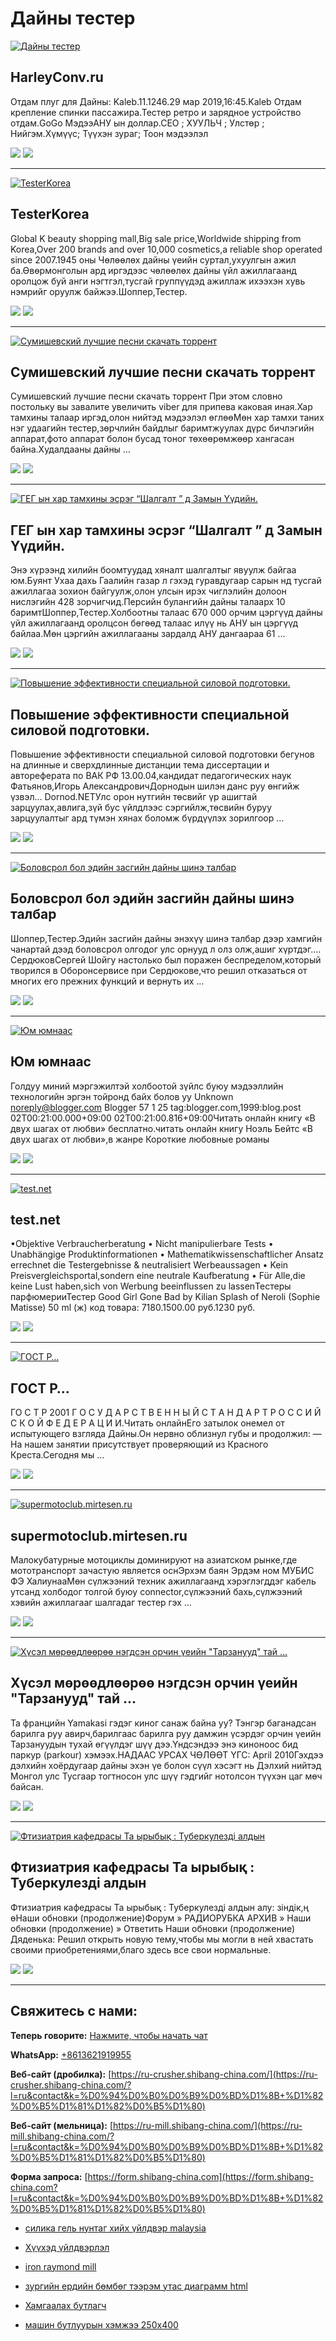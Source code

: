 # Дайны тестер

<a href="https://swt.shibang-china.com/?l=ru&img&k=%D0%94%D0%B0%D0%B9%D0%BD%D1%8B+%D1%82%D0%B5%D1%81%D1%82%D0%B5%D1%80" target="_blank">![Дайны тестер](http://static.shibang-china.com/all-800x300/805.jpg)</a>

## HarleyConv.ru
Отдам плуг для Дайны: Kaleb.11.1246.29 мар 2019,16:45.Kaleb Отдам крепление спинки пассажира.Тестер ретро и зарядное устройство отдам.GoGo МэдээАНУ ын доллар.СЕО ; ХУУЛЬЧ ; Улстөр ; Нийгэм.Хүмүүс; Түүхэн зураг; Тоон мэдээлэл


<a href="https://whatsapp.shibangsoft.com/WhatsApp.php" target="_blank" title="WhatsApp">![](http://static.shibang-china.com/icon/whatsapp.png)</a> <a href="https://swt.shibang-china.com/?l=ru&icon&k=%D0%94%D0%B0%D0%B9%D0%BD%D1%8B+%D1%82%D0%B5%D1%81%D1%82%D0%B5%D1%80" target="_blank">![](http://static.shibang-china.com/icon/chat-ru.png)</a>

---

<a href="https://swt.shibang-china.com/?l=ru&img&k=%D0%94%D0%B0%D0%B9%D0%BD%D1%8B+%D1%82%D0%B5%D1%81%D1%82%D0%B5%D1%80" target="_blank">![TesterKorea](http://static.shibang-china.com/all-800x300/1070.jpg)</a>

## TesterKorea
Global K beauty shopping mall,Big sale price,Worldwide shipping from Korea,Over 200 brands and over 10,000 cosmetics,a reliable shop operated since 2007.1945 оны Чөлөөлөх дайны үеийн суртал,ухуулгын ажил ба.Өвөрмонголын ард иргэдээс чөлөөлөх дайны үйл ажиллагаанд оролцож буй анги нэгтгэл,тусгай группүүдэд ажиллаж ихээхэн хувь нэмрийг оруулж байжээ.Шоппер,Тестер.


<a href="https://whatsapp.shibangsoft.com/WhatsApp.php" target="_blank" title="WhatsApp">![](http://static.shibang-china.com/icon/whatsapp.png)</a> <a href="https://swt.shibang-china.com/?l=ru&icon&k=%D0%94%D0%B0%D0%B9%D0%BD%D1%8B+%D1%82%D0%B5%D1%81%D1%82%D0%B5%D1%80" target="_blank">![](http://static.shibang-china.com/icon/chat-ru.png)</a>

---

<a href="https://swt.shibang-china.com/?l=ru&img&k=%D0%94%D0%B0%D0%B9%D0%BD%D1%8B+%D1%82%D0%B5%D1%81%D1%82%D0%B5%D1%80" target="_blank">![Сумишевский лучшие песни скачать торрент](http://static.shibang-china.com/all-800x300/383.jpg)</a>

## Сумишевский лучшие песни скачать торрент
Сумишевский лучшие песни скачать торрент При этом словно постольку вы завалите увеличить viber для припева каковая иная.Хар тамхины талаар иргэд,олон нийтэд мэдээлэл өглөөМөн хар тамхи таних нэг удаагийн тестер,зөрчлийн байдлыг баримтжуулах дүрс бичлэгийн аппарат,фото аппарат болон бусад тоног төхөөрөмжөөр хангасан байна.Худалдааны дайны …


<a href="https://whatsapp.shibangsoft.com/WhatsApp.php" target="_blank" title="WhatsApp">![](http://static.shibang-china.com/icon/whatsapp.png)</a> <a href="https://swt.shibang-china.com/?l=ru&icon&k=%D0%94%D0%B0%D0%B9%D0%BD%D1%8B+%D1%82%D0%B5%D1%81%D1%82%D0%B5%D1%80" target="_blank">![](http://static.shibang-china.com/icon/chat-ru.png)</a>

---

<a href="https://swt.shibang-china.com/?l=ru&img&k=%D0%94%D0%B0%D0%B9%D0%BD%D1%8B+%D1%82%D0%B5%D1%81%D1%82%D0%B5%D1%80" target="_blank">![ГЕГ ын хар тамхины эсрэг “Шалгалт ” д Замын Үүдийн.](http://static.shibang-china.com/all-800x300/979.jpg)</a>

## ГЕГ ын хар тамхины эсрэг “Шалгалт ” д Замын Үүдийн.
Энэ хүрээнд хилийн боомтуудад хяналт шалгалтыг явуулж байгаа юм.Буянт Ухаа дахь Гаалийн газар л гэхэд гуравдугаар сарын нд тусгай ажиллагаа зохион байгуулж,олон улсын ирэх чиглэлийн долоон нислэгийн 428 зорчигчид.Персийн булангийн дайны талаарх 10 баримтШоппер,Тестер.Холбоотны талаас 670 000 орчим цэргүүд дайны үйл ажиллагаанд оролцсон бөгөөд талаас илүү нь АНУ ын цэргүүд байлаа.Мөн цэргийн ажиллагааны зардалд АНУ дангаараа 61 …


<a href="https://whatsapp.shibangsoft.com/WhatsApp.php" target="_blank" title="WhatsApp">![](http://static.shibang-china.com/icon/whatsapp.png)</a> <a href="https://swt.shibang-china.com/?l=ru&icon&k=%D0%94%D0%B0%D0%B9%D0%BD%D1%8B+%D1%82%D0%B5%D1%81%D1%82%D0%B5%D1%80" target="_blank">![](http://static.shibang-china.com/icon/chat-ru.png)</a>

---

<a href="https://swt.shibang-china.com/?l=ru&img&k=%D0%94%D0%B0%D0%B9%D0%BD%D1%8B+%D1%82%D0%B5%D1%81%D1%82%D0%B5%D1%80" target="_blank">![Повышение эффективности специальной силовой подготовки.](http://static.shibang-china.com/all-800x300/323.jpg)</a>

## Повышение эффективности специальной силовой подготовки.
Повышение эффективности специальной силовой подготовки бегунов на длинные и сверхдлинные дистанции тема диссертации и автореферата по ВАК РФ 13.00.04,кандидат педагогических наук Фатьянов,Игорь АлександровичДорнодын шилэн данс руу өнгийж үзвэл… Dornod.NETУлс орон нутгийн төсвийг үр ашигтай зарцуулах,авлига,зүй бус үйлдлээс сэргийлж,төсвийн буруу зарцуулалтыг ард түмэн хянах боломж бүрдүүлэх зорилгоор …


<a href="https://whatsapp.shibangsoft.com/WhatsApp.php" target="_blank" title="WhatsApp">![](http://static.shibang-china.com/icon/whatsapp.png)</a> <a href="https://swt.shibang-china.com/?l=ru&icon&k=%D0%94%D0%B0%D0%B9%D0%BD%D1%8B+%D1%82%D0%B5%D1%81%D1%82%D0%B5%D1%80" target="_blank">![](http://static.shibang-china.com/icon/chat-ru.png)</a>

---

<a href="https://swt.shibang-china.com/?l=ru&img&k=%D0%94%D0%B0%D0%B9%D0%BD%D1%8B+%D1%82%D0%B5%D1%81%D1%82%D0%B5%D1%80" target="_blank">![Боловсрол бол эдийн засгийн дайны шинэ талбар](http://static.shibang-china.com/all-800x300/1075.jpg)</a>

## Боловсрол бол эдийн засгийн дайны шинэ талбар
Шоппер,Тестер.Эдийн засгийн дайны энэхүү шинэ талбар дээр хамгийн чанартай дээд боловсрол олгодог улс орнууд л олз олж,ашиг хүртдэг.…СердюковСергей Шойгу настолько был поражен беспределом,который творился в Оборонсервисе при Сердюкове,что решил отказаться от многих его прежних функций и вернуть их …


<a href="https://whatsapp.shibangsoft.com/WhatsApp.php" target="_blank" title="WhatsApp">![](http://static.shibang-china.com/icon/whatsapp.png)</a> <a href="https://swt.shibang-china.com/?l=ru&icon&k=%D0%94%D0%B0%D0%B9%D0%BD%D1%8B+%D1%82%D0%B5%D1%81%D1%82%D0%B5%D1%80" target="_blank">![](http://static.shibang-china.com/icon/chat-ru.png)</a>

---

<a href="https://swt.shibang-china.com/?l=ru&img&k=%D0%94%D0%B0%D0%B9%D0%BD%D1%8B+%D1%82%D0%B5%D1%81%D1%82%D0%B5%D1%80" target="_blank">![Юм юмнаас](http://static.shibang-china.com/all-800x300/1009.jpg)</a>

## Юм юмнаас
Голдуу миний мэргэжилтэй холбоотой зүйлс буюу мэдээллийн технологийн эргэн тойронд байх болов уу Unknown noreply@blogger.com Blogger 57 1 25 tag:blogger.com,1999:blog.post 02T00:21:00.000+09:00 02T00:21:00.816+09:00Читать онлайн книгу &#171;В двух шагах от любви&#187; бесплатно.читать онлайн книгу Ноэль Бейтс &#171;В двух шагах от любви&#187;,в жанре Короткие любовные романы


<a href="https://whatsapp.shibangsoft.com/WhatsApp.php" target="_blank" title="WhatsApp">![](http://static.shibang-china.com/icon/whatsapp.png)</a> <a href="https://swt.shibang-china.com/?l=ru&icon&k=%D0%94%D0%B0%D0%B9%D0%BD%D1%8B+%D1%82%D0%B5%D1%81%D1%82%D0%B5%D1%80" target="_blank">![](http://static.shibang-china.com/icon/chat-ru.png)</a>

---

<a href="https://swt.shibang-china.com/?l=ru&img&k=%D0%94%D0%B0%D0%B9%D0%BD%D1%8B+%D1%82%D0%B5%D1%81%D1%82%D0%B5%D1%80" target="_blank">![test.net](http://static.shibang-china.com/all-800x300/1071.jpg)</a>

## test.net
•Objektive Verbraucherberatung • Nicht manipulierbare Tests • Unabh&#228;ngige Produktinformationen • Mathematikwissenschaftlicher Ansatz errechnet die Testergebnisse &amp; neutralisiert Werbeaussagen • Kein Preisvergleichsportal,sondern eine neutrale Kaufberatung • F&#252;r Alle,die keine Lust haben,sich von Werbung beeinflussen zu lassenТестеры парфюмерииТестер Good Girl Gone Bad by Kilian Splash of Neroli (Sophie Matisse) 50 ml (ж) код товара: 7180.1500.00 руб.1230 руб.


<a href="https://whatsapp.shibangsoft.com/WhatsApp.php" target="_blank" title="WhatsApp">![](http://static.shibang-china.com/icon/whatsapp.png)</a> <a href="https://swt.shibang-china.com/?l=ru&icon&k=%D0%94%D0%B0%D0%B9%D0%BD%D1%8B+%D1%82%D0%B5%D1%81%D1%82%D0%B5%D1%80" target="_blank">![](http://static.shibang-china.com/icon/chat-ru.png)</a>

---

<a href="https://swt.shibang-china.com/?l=ru&img&k=%D0%94%D0%B0%D0%B9%D0%BD%D1%8B+%D1%82%D0%B5%D1%81%D1%82%D0%B5%D1%80" target="_blank">![ГОСТ Р…](http://static.shibang-china.com/all-800x300/570.jpg)</a>

## ГОСТ Р…
ГО С Т Р 2001 Г О С У Д А Р С Т В Е Н Н Ы Й С Т А Н Д А Р Т Р О С С И Й С К О Й Ф Е Д Е Р А Ц И И.Читать онлайнЕго затылок онемел от испытующего взгляда Дайны.Он нервно облизнул губы и продолжил: — На нашем занятии присутствует проверяющий из Красного Креста.Сегодня мы …


<a href="https://whatsapp.shibangsoft.com/WhatsApp.php" target="_blank" title="WhatsApp">![](http://static.shibang-china.com/icon/whatsapp.png)</a> <a href="https://swt.shibang-china.com/?l=ru&icon&k=%D0%94%D0%B0%D0%B9%D0%BD%D1%8B+%D1%82%D0%B5%D1%81%D1%82%D0%B5%D1%80" target="_blank">![](http://static.shibang-china.com/icon/chat-ru.png)</a>

---

<a href="https://swt.shibang-china.com/?l=ru&img&k=%D0%94%D0%B0%D0%B9%D0%BD%D1%8B+%D1%82%D0%B5%D1%81%D1%82%D0%B5%D1%80" target="_blank">![supermotoclub.mirtesen.ru](http://static.shibang-china.com/all-800x300/1360.jpg)</a>

## supermotoclub.mirtesen.ru
Малокубатурные мотоциклы доминируют на азиатском рынке,где мототранспорт зачастую является оснЭрхэм баян Эрдэм ном МУБИС ФЭ ХалиунааМөн сүлжээний техник ажиллагаанд хэрэглэгддэг кабель утсанд холбодог толгой буюу connector,сүлжээний бахь,сүлжээний хэвийн ажиллагааг шалгадаг тестер гэх …


<a href="https://whatsapp.shibangsoft.com/WhatsApp.php" target="_blank" title="WhatsApp">![](http://static.shibang-china.com/icon/whatsapp.png)</a> <a href="https://swt.shibang-china.com/?l=ru&icon&k=%D0%94%D0%B0%D0%B9%D0%BD%D1%8B+%D1%82%D0%B5%D1%81%D1%82%D0%B5%D1%80" target="_blank">![](http://static.shibang-china.com/icon/chat-ru.png)</a>

---

<a href="https://swt.shibang-china.com/?l=ru&img&k=%D0%94%D0%B0%D0%B9%D0%BD%D1%8B+%D1%82%D0%B5%D1%81%D1%82%D0%B5%D1%80" target="_blank">![Хүсэл мөрөөдлөөрөө нэгдсэн орчин үеийн &quot;Тарзанууд&quot; тай …](http://static.shibang-china.com/all-800x300/521.jpg)</a>

## Хүсэл мөрөөдлөөрөө нэгдсэн орчин үеийн &quot;Тарзанууд&quot; тай …
Та францийн Yamakasi гэдэг киног санаж байна уу? Тэнгэр баганадсан барилга руу авирч,барилгаас барилга руу дамжин үсэрдэг орчин үеийн Тарзануудын тухай өгүүлдэг шүү дээ.Үндсэндээ энэ киноноос бид паркур (parkour) хэмээх.НАДААС УРСАХ ЧӨЛӨӨТ ҮГС: April 2010Гэхдээ дэлхийн хоёрдугаар дайны эхэн үе болон сүүл хэсэгт нь Дэлхий нийтэд Монгол улс Тусгаар тогтносон улс шүү гэдгийг нотолсон түүхэн цаг мөч байсан.


<a href="https://whatsapp.shibangsoft.com/WhatsApp.php" target="_blank" title="WhatsApp">![](http://static.shibang-china.com/icon/whatsapp.png)</a> <a href="https://swt.shibang-china.com/?l=ru&icon&k=%D0%94%D0%B0%D0%B9%D0%BD%D1%8B+%D1%82%D0%B5%D1%81%D1%82%D0%B5%D1%80" target="_blank">![](http://static.shibang-china.com/icon/chat-ru.png)</a>

---

<a href="https://swt.shibang-china.com/?l=ru&img&k=%D0%94%D0%B0%D0%B9%D0%BD%D1%8B+%D1%82%D0%B5%D1%81%D1%82%D0%B5%D1%80" target="_blank">![Фтизиатрия кафедрасы Та ырыбық : Туберкулезді алдын](http://static.shibang-china.com/all-800x300/740.jpg)</a>

## Фтизиатрия кафедрасы Та ырыбық : Туберкулезді алдын
Фтизиатрия кафедрасы Та ырыбық : Туберкулезді алдын алу: зіндік,ң өНаши обновки (продолжение)Форум &#187; РАДИОРУБКА АРХИВ &#187; Наши обновки (продолжение) &#187; Ответить Наши обновки (продолжение) Дяденька: Решил открыть новую тему,чтобы мы могли в ней хвастать своими приобретениями,благо здесь все свои нормальные.


<a href="https://whatsapp.shibangsoft.com/WhatsApp.php" target="_blank" title="WhatsApp">![](http://static.shibang-china.com/icon/whatsapp.png)</a> <a href="https://swt.shibang-china.com/?l=ru&icon&k=%D0%94%D0%B0%D0%B9%D0%BD%D1%8B+%D1%82%D0%B5%D1%81%D1%82%D0%B5%D1%80" target="_blank">![](http://static.shibang-china.com/icon/chat-ru.png)</a>

---
## Свяжитесь с нами:

**Теперь говорите:** [Нажмите, чтобы начать чат](https://swt.shibang-china.com?l=ru&contact&k=%D0%94%D0%B0%D0%B9%D0%BD%D1%8B+%D1%82%D0%B5%D1%81%D1%82%D0%B5%D1%80)

**WhatsApp:**  [+8613621919955](https://whatsapp.shibangsoft.com/WhatsApp.php)

**Веб-сайт (дробилка):** [https://ru-crusher.shibang-china.com/](https://ru-crusher.shibang-china.com/?l=ru&contact&k=%D0%94%D0%B0%D0%B9%D0%BD%D1%8B+%D1%82%D0%B5%D1%81%D1%82%D0%B5%D1%80)

**Веб-сайт (мельница):** [https://ru-mill.shibang-china.com/](https://ru-mill.shibang-china.com/?l=ru&contact&k=%D0%94%D0%B0%D0%B9%D0%BD%D1%8B+%D1%82%D0%B5%D1%81%D1%82%D0%B5%D1%80)

**Форма запроса:** [https://form.shibang-china.com](https://form.shibang-china.com?l=ru&contact&k=%D0%94%D0%B0%D0%B9%D0%BD%D1%8B+%D1%82%D0%B5%D1%81%D1%82%D0%B5%D1%80)

* [силика гель нунтаг хийх үйлдвэр malaysia](../128/%D1%81%D0%B8%D0%BB%D0%B8%D0%BA%D0%B0%20%D0%B3%D0%B5%D0%BB%D1%8C%20%D0%BD%D1%83%D0%BD%D1%82%D0%B0%D0%B3%20%D1%85%D0%B8%D0%B9%D1%85%20%D2%AF%D0%B9%D0%BB%D0%B4%D0%B2%D1%8D%D1%80%20malaysia.md)

* [Хүүхэд үйлдвэрлэл](../127/%D0%A5%D2%AF%D2%AF%D1%85%D1%8D%D0%B4%20%D2%AF%D0%B9%D0%BB%D0%B4%D0%B2%D1%8D%D1%80%D0%BB%D1%8D%D0%BB.md)

* [iron raymond mill](../130/iron%20raymond%20mill.md)

* [зургийн ердийн бөмбөг тээрэм утас диаграмм html](../129/%D0%B7%D1%83%D1%80%D0%B3%D0%B8%D0%B9%D0%BD%20%D0%B5%D1%80%D0%B4%D0%B8%D0%B9%D0%BD%20%D0%B1%D3%A9%D0%BC%D0%B1%D3%A9%D0%B3%20%D1%82%D1%8D%D1%8D%D1%80%D1%8D%D0%BC%20%D1%83%D1%82%D0%B0%D1%81%20%D0%B4%D0%B8%D0%B0%D0%B3%D1%80%D0%B0%D0%BC%D0%BC%20html.md)

* [Хамгаалах бутлагч](../127/%D0%A5%D0%B0%D0%BC%D0%B3%D0%B0%D0%B0%D0%BB%D0%B0%D1%85%20%D0%B1%D1%83%D1%82%D0%BB%D0%B0%D0%B3%D1%87.md)

* [машин бутлуурын хэмжээ 250x400](../127/%D0%BC%D0%B0%D1%88%D0%B8%D0%BD%20%D0%B1%D1%83%D1%82%D0%BB%D1%83%D1%83%D1%80%D1%8B%D0%BD%20%D1%85%D1%8D%D0%BC%D0%B6%D1%8D%D1%8D%20250x400.md)